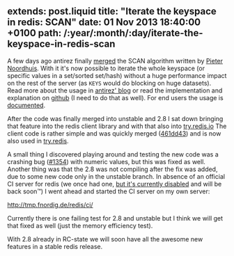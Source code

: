 extends: post.liquid
title: "Iterate the keyspace in redis: SCAN"
date: 01 Nov 2013 18:40:00 +0100
path: /:year/:month/:day/iterate-the-keyspace-in-redis-scan
---

A few days ago antirez finally [merged][pr] the SCAN algorithm written by
[Pieter Noordhuis](https://twitter.com/pnoordhuis). With it it's now possible
to iterate the whole keyspace (or specific values in a set/sorted set/hash)
without a huge performance impact on the rest of the server (as `KEYS` would do
blocking on huge datasets).
Read more about the usage in [antirez' blog][antirez-63] or read the implementation
and explanation on [github][implementation] (I need to do that as well).
For end users the usage is [documented][scan-docu].

After the code was finally merged into unstable and 2.8 I sat down bringing
that feature into the redis client library and with that also into
[try.redis.io][tryredis]
The client code is rather simple and was quickly merged ([461dd43][scan-in-rb])
and is now also used in [try.redis][tryredis-scan].

A small thing I discovered playing around and testing the new code was a
crashing bug ([#1354][redis-crash]) with numeric values, but this was fixed as
well. Another thing was that the 2.8 was not compiling after the fix was added,
due to some new code only in the unstable branch. In absence of an official CI
server for redis (we once had one, [but it's currently disabled][twitter-disabled]
and will be back soon™) I went ahead and started the CI server on my own server:

<http://tmp.fnordig.de/redis/ci/>

Currently there is one failing test for 2.8 and unstable but I think we will get that fixed as well
(just the memory efficiency test).

With 2.8 already in RC-state we will soon have all the awesome new features in a stable redis release.

[pr]: https://github.com/antirez/redis/pull/579
[implementation]: https://github.com/antirez/redis/blob/dfeaa84d462a93070ee63ec87278a30d3105fa8d/src/dict.c#L663-L819
[antirez-63]: http://antirez.com/news/63
[scan-docu]: http://redis.io/commands/scan
[scan-in-rb]: https://github.com/redis/redis-rb/commit/461dd435a7aa3f3b0077f481c5d4219913d6705c
[redis-crash]: https://github.com/antirez/redis/issues/1354
[tryredis-scan]: https://github.com/badboy/try.redis/commit/1601dd931607d2872b6387209290b43dc00ad7da
[tryredis]: http://try.redis.io
[twitter-disabled]: https://twitter.com/antirez/status/395964119859613697
